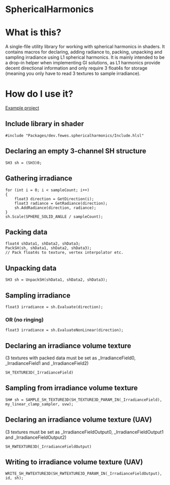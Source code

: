 # SphericalHarmonics

# What is this?
A single-file utility library for working with spherical harmonics in shaders. It contains macros for declaring, adding radiance to, packing, unpacking and sampling irradiance using L1 spherical harmonics. It is mainly intended to be a drop-in helper when implementing GI solutions, as L1 harmonics provide decent directional information and only require 3 float4s for storage (meaning you only have to read 3 textures to sample irradiance).

# How do I use it?
[Example project](https://github.com/Fewes/SphericalHarmonicsDev)

## Include library in shader
```
#include "Packages/dev.fewes.sphericalharmonics/Include.hlsl"
```

## Declaring an empty 3-channel SH structure
```
SH3 sh = (SH3)0;
```

## Gathering irradiance
```
for (int i = 0; i < sampleCount; i++)
{
    float3 direction = GetDirection(i);
    float3 radiance = GetRadiance(direction);
    sh.AddRadiance(direction, radiance);
}
sh.Scale(SPHERE_SOLID_ANGLE / sampleCount);
```

## Packing data
```
float4 shData1, shData2, shData3;
PackSH(sh, shData1, shData2, shData3);
// Pack float4s to texture, vertex interpolator etc.
```

## Unpacking data
```
SH3 sh = UnpackSH(shData1, shData2, shData3);
```

## Sampling irradiance
```
float3 irradiance = sh.Evaluate(direction);
```
### OR (no ringing)
```
float3 irradiance = sh.EvaluateNonLinear(direction);
```

## Declaring an irradiance volume texture
(3 textures with packed data must be set as _IrradianceField0, _IrradianceField1 and _IrradianceField2)
```
SH_TEXTURE3D(_IrradianceField)
```

## Sampling from irradiance volume texture
```
SH# sh = SAMPLE_SH_TEXTURE3D(SH_TEXTURE3D_PARAM_IN(_IrradianceField), my_linear_clamp_sampler, uvw);
```

## Declaring an irradiance volume texture (UAV)
(3 textures must be set as _IrradianceFieldOutput0, _IrradianceFieldOutput1 and _IrradianceFieldOutput2)
```
SH_RWTEXTURE3D(_IrradianceFieldOutput)
```

## Writing to irradiance volume texture (UAV)
```
WRITE_SH_RWTEXTURE3D(SH_RWTEXTURE3D_PARAM_IN(_IrradianceFieldOutput), id, sh);
```
